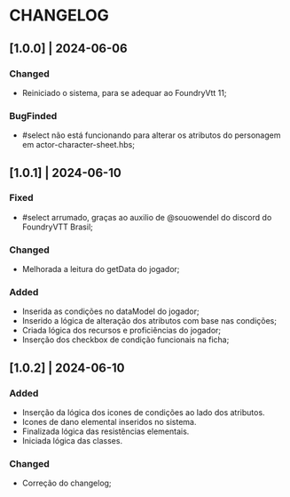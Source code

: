 # CHANGELOG

## [1.0.0] | 2024-06-06
### Changed
- Reiniciado o sistema, para se adequar ao FoundryVtt 11;
### BugFinded
- #select não está funcionando para alterar os atributos do personagem em actor-character-sheet.hbs;

## [1.0.1] | 2024-06-10
### Fixed
- #select arrumado, graças ao auxilio de @souowendel do discord do FoundryVTT Brasil;
### Changed
- Melhorada a leitura do getData do jogador;
### Added
- Inserida as condições no dataModel do jogador;
- Inserido a lógica de alteração dos atributos com base nas condições;
- Criada lógica dos recursos e proficiências do jogador;
- Inserção dos checkbox de condição funcionais na ficha;

## [1.0.2] | 2024-06-10
### Added
- Inserção da lógica dos icones de condições ao lado dos atributos.
- Icones de dano elemental inseridos no sistema.
- Finalizada lógica das resistências elementais.
- Iniciada lógica das classes.
### Changed
- Correção do changelog;